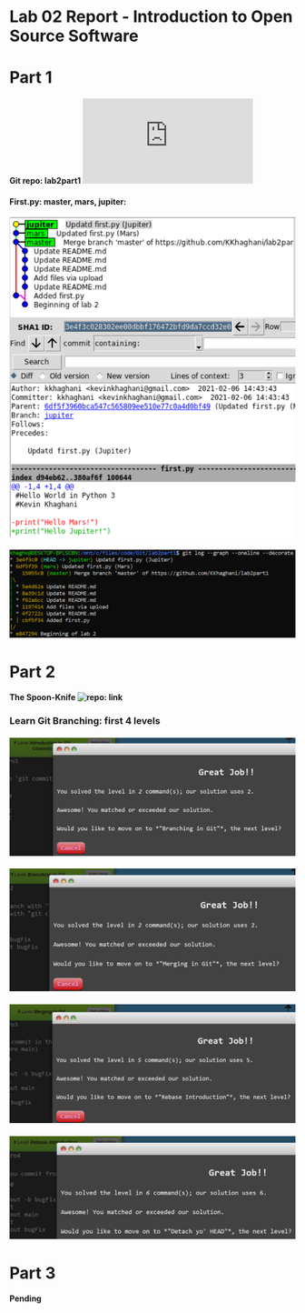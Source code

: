 # Lab 02 Report - Introduction to Open Source Software

# Part 1
#### Git repo: lab2part1 ![Readme](https://github.com/KKhaghani/lab2part1/blob/master/README.md)

#### First.py: master, mars, jupiter:
#### ![Gitk view](img/l1_jup.PNG)
#### ![Git log view](img/l1_gitlog.PNG)

# Part 2
#### The Spoon-Knife ![repo: link](https://github.com/KKhaghani/Spoon-Knife)
### Learn Git Branching: first 4 levels
#### ![lv1](img/l2_l1.PNG)
#### ![lv2](img/l2_l2.PNG)
#### ![lv3](img/l2_l3.PNG)
#### ![lv4](img/l2_l4.PNG)

# Part 3
#### Pending
